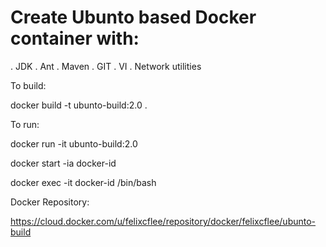 # Create Ubunto based Docker container with:
. JDK
. Ant
. Maven
. GIT
. VI
. Network utilities

To build:

docker build -t ubunto-build:2.0 .

To run:

docker run -it ubunto-build:2.0

docker start -ia docker-id

docker exec -it docker-id /bin/bash

Docker Repository:

https://cloud.docker.com/u/felixcflee/repository/docker/felixcflee/ubunto-build
